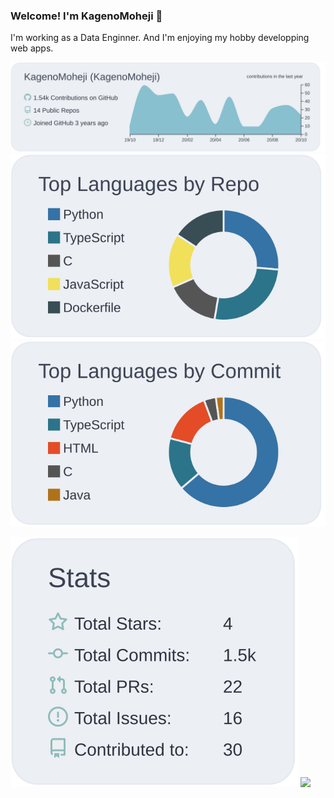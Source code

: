 ### Welcome! I'm KagenoMoheji 👋

I'm working as a Data Enginner.
And I'm enjoying my hobby developping web apps.

[![](https://raw.githubusercontent.com/KagenoMoheji/KagenoMoheji/main/profile-summary-card-output/nord_bright/0-profile-details.svg)](https://github.com/vn7n24fzkq/github-profile-summary-cards)
[![](https://raw.githubusercontent.com/KagenoMoheji/KagenoMoheji/main/profile-summary-card-output/nord_bright/1-repos-per-language.svg)](https://github.com/vn7n24fzkq/github-profile-summary-cards)
[![](https://raw.githubusercontent.com/KagenoMoheji/KagenoMoheji/main/profile-summary-card-output/nord_bright/2-most-commit-language.svg)](https://github.com/vn7n24fzkq/github-profile-summary-cards)

[![](https://raw.githubusercontent.com/KagenoMoheji/KagenoMoheji/main/profile-summary-card-output/nord_bright/3-stats.svg)](https://github.com/vn7n24fzkq/github-profile-summary-cards)
[![](https://github-readme-stats.vercel.app/api/top-langs/?username=KagenoMoheji&layout=default)](https://github.com/anuraghazra/github-readme-stats)
